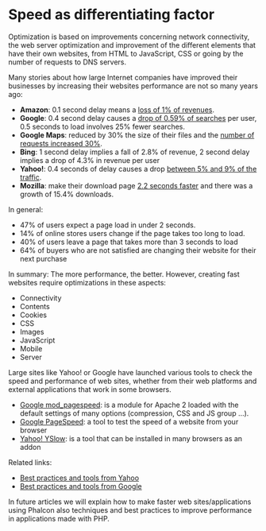 <!--
slug: speed-as-differentiating-factor
date: Sat Nov 03 2012 22:58:00 GMT-0400 (EDT)
tags: performance, php
title: ﻿﻿﻿﻿﻿﻿﻿Speed as differentiating factor
id: 34949919204
link: http://blog.phalconphp.com/post/34949919204/speed-as-differentiating-factor
raw: {"blog_name":"phalconphp","id":34949919204,"post_url":"http://blog.phalconphp.com/post/34949919204/speed-as-differentiating-factor","slug":"speed-as-differentiating-factor","type":"text","date":"2012-11-04 02:58:00 GMT","timestamp":1351997880,"state":"published","format":"html","reblog_key":"3faYSqOs","tags":["performance","php"],"short_url":"http://tmblr.co/Z6PumvWZBN7a","highlighted":[],"note_count":1,"title":"﻿﻿﻿﻿﻿﻿﻿Speed as differentiating factor","body":"<p>Optimization is based on improvements concerning network connectivity, the web server optimization and improvement of the different elements that have their own websites, from HTML to JavaScript, CSS or going by the number of requests to DNS servers.</p>\n<p>Many stories about how large Internet companies have improved their businesses by increasing their websites performance are not so many years ago:</p>\n<ul><li><strong>Amazon</strong>: 0.1 second delay means a <a href=\"http://glinden.blogspot.com/2006/11/marissa-mayer-at-web-20.html\">loss of 1% of revenues</a>.</li>\n<li><strong>Google</strong>: 0.4 second delay causes a <a href=\"http://velocityconf.com/velocity2009/public/schedule/detail/8523\">drop of 0.59% of searches</a> per user, 0.5 seconds to load involves 25% fewer searches.</li>\n<li><strong>Google Maps</strong>: reduced by 30% the size of their files and the <a href=\"http://news.cnet.com/8301-10784_3-9954972-7.html\">number of requests increased 30%</a>.</li>\n<li><strong>Bing</strong>: 1 second delay implies a fall of 2.8% of revenue, 2 second delay implies a drop of 4.3% in revenue per user</li>\n<li><strong>Yahoo!</strong>: 0.4 seconds of delay causes a drop <a href=\"http://www.slideshare.net/stoyan/dont-make-me-wait-or-building-highperformance-web-applications\">between 5% and 9% of the traffic</a>.</li>\n<li><strong>Mozilla</strong>: make their download page <a href=\"http://blog.mozilla.org/metrics/2010/03/31/firefox-page-load-speed-part-i/\">2.2 seconds faster</a> and there was a growth of 15.4% downloads.</li>\n</ul><p>In general:</p>\n<ul><li>47% of users expect a page load in under 2 seconds.</li>\n<li>14% of online stores users change if the page takes too long to load.</li>\n<li>40% of users leave a page that takes more than 3 seconds to load</li>\n<li>64% of buyers who are not satisfied are changing their website for their next purchase</li>\n</ul><p>In summary: The more performance, the better. However, creating fast websites require optimizations in these aspects:</p>\n<ul><li>Connectivity</li>\n<li>Contents</li>\n<li>Cookies</li>\n<li>CSS</li>\n<li>Images</li>\n<li>JavaScript</li>\n<li>Mobile</li>\n<li>Server</li>\n</ul><p>Large sites like Yahoo! or Google have launched various tools to check the speed and performance of web sites, whether from their web platforms and external applications that work in some browsers.</p>\n<ul><li><a href=\"http://googledevelopers.blogspot.com/2012/10/make-web-faster-with-modpagespeed-now.html\">Google mod_pagespeed</a>: is a module for Apache 2 loaded with the default settings of many options (compression, CSS and JS group &hellip;).</li>\n<li><a href=\"https://developers.google.com/speed/pagespeed/\">Google PageSpeed</a>: a tool to test the speed of a website from your browser</li>\n<li><a href=\"http://developer.yahoo.com/yslow/\">Yahoo! YSlow</a>: is a tool that can be installed in many browsers as an addon</li>\n</ul><p>Related links:</p>\n<ul><li><a href=\"http://developer.yahoo.com/performance/\">Best practices and tools from Yahoo</a></li>\n<li><a href=\"https://developers.google.com/speed/\">Best practices and tools from Google</a></li>\n</ul><p>In future articles we will explain how to make faster web sites/applications using Phalcon also techniques and best practices to improve performance in applications made with PHP.</p>","reblog":{"tree_html":"","comment":"<p>Optimization is based on improvements concerning network connectivity, the web server optimization and improvement of the different elements that have their own websites, from HTML to JavaScript, CSS or going by the number of requests to DNS servers.</p>\n<p>Many stories about how large Internet companies have improved their businesses by increasing their websites performance are not so many years ago:</p>\n<ul><li><strong>Amazon</strong>: 0.1 second delay means a <a href=\"http://glinden.blogspot.com/2006/11/marissa-mayer-at-web-20.html\">loss of 1% of revenues</a>.</li>\n<li><strong>Google</strong>: 0.4 second delay causes a <a href=\"http://velocityconf.com/velocity2009/public/schedule/detail/8523\">drop of 0.59% of searches</a> per user, 0.5 seconds to load involves 25% fewer searches.</li>\n<li><strong>Google Maps</strong>: reduced by 30% the size of their files and the <a href=\"http://news.cnet.com/8301-10784_3-9954972-7.html\">number of requests increased 30%</a>.</li>\n<li><strong>Bing</strong>: 1 second delay implies a fall of 2.8% of revenue, 2 second delay implies a drop of 4.3% in revenue per user</li>\n<li><strong>Yahoo!</strong>: 0.4 seconds of delay causes a drop <a href=\"http://www.slideshare.net/stoyan/dont-make-me-wait-or-building-highperformance-web-applications\">between 5% and 9% of the traffic</a>.</li>\n<li><strong>Mozilla</strong>: make their download page <a href=\"http://blog.mozilla.org/metrics/2010/03/31/firefox-page-load-speed-part-i/\">2.2 seconds faster</a> and there was a growth of 15.4% downloads.</li>\n</ul><p>In general:</p>\n<ul><li>47% of users expect a page load in under 2 seconds.</li>\n<li>14% of online stores users change if the page takes too long to load.</li>\n<li>40% of users leave a page that takes more than 3 seconds to load</li>\n<li>64% of buyers who are not satisfied are changing their website for their next purchase</li>\n</ul><p>In summary: The more performance, the better. However, creating fast websites require optimizations in these aspects:</p>\n<ul><li>Connectivity</li>\n<li>Contents</li>\n<li>Cookies</li>\n<li>CSS</li>\n<li>Images</li>\n<li>JavaScript</li>\n<li>Mobile</li>\n<li>Server</li>\n</ul><p>Large sites like Yahoo! or Google have launched various tools to check the speed and performance of web sites, whether from their web platforms and external applications that work in some browsers.</p>\n<ul><li><a href=\"http://googledevelopers.blogspot.com/2012/10/make-web-faster-with-modpagespeed-now.html\">Google mod_pagespeed</a>: is a module for Apache 2 loaded with the default settings of many options (compression, CSS and JS group &hellip;).</li>\n<li><a href=\"https://developers.google.com/speed/pagespeed/\">Google PageSpeed</a>: a tool to test the speed of a website from your browser</li>\n<li><a href=\"http://developer.yahoo.com/yslow/\">Yahoo! YSlow</a>: is a tool that can be installed in many browsers as an addon</li>\n</ul><p>Related links:</p>\n<ul><li><a href=\"http://developer.yahoo.com/performance/\">Best practices and tools from Yahoo</a></li>\n<li><a href=\"https://developers.google.com/speed/\">Best practices and tools from Google</a></li>\n</ul><p>In future articles we will explain how to make faster web sites/applications using Phalcon also techniques and best practices to improve performance in applications made with PHP.</p>"},"trail":[{"blog":{"name":"phalconphp","theme":{"header_full_width":1117,"header_full_height":426,"header_focus_width":758,"header_focus_height":426,"avatar_shape":"square","background_color":"#FAFAFA","body_font":"Helvetica Neue","header_bounds":"0,937,426,179","header_image":"http://static.tumblr.com/be2b0380984b972b47699d457f4c0ffb/ivjir8a/815nn0qo7/tumblr_static_28z87js742xwowwo0kco04ogs.jpg","header_image_focused":"http://static.tumblr.com/be2b0380984b972b47699d457f4c0ffb/ivjir8a/laHnn0qo9/tumblr_static_tumblr_static_28z87js742xwowwo0kco04ogs_focused_v3.jpg","header_image_scaled":"http://static.tumblr.com/be2b0380984b972b47699d457f4c0ffb/ivjir8a/815nn0qo7/tumblr_static_28z87js742xwowwo0kco04ogs_2048_v2.jpg","header_stretch":true,"link_color":"#529ECC","show_avatar":true,"show_description":true,"show_header_image":true,"show_title":true,"title_color":"#444444","title_font":"Gibson","title_font_weight":"bold"}},"post":{"id":"34949919204"},"content":"<p>Optimization is based on improvements concerning network connectivity, the web server optimization and improvement of the different elements that have their own websites, from HTML to JavaScript, CSS or going by the number of requests to DNS servers.</p>\n<p>Many stories about how large Internet companies have improved their businesses by increasing their websites performance are not so many years ago:</p>\n<ul><li><strong>Amazon</strong>: 0.1 second delay means a <a href=\"http://glinden.blogspot.com/2006/11/marissa-mayer-at-web-20.html\">loss of 1% of revenues</a>.</li>\n<li><strong>Google</strong>: 0.4 second delay causes a <a href=\"http://velocityconf.com/velocity2009/public/schedule/detail/8523\">drop of 0.59% of searches</a> per user, 0.5 seconds to load involves 25% fewer searches.</li>\n<li><strong>Google Maps</strong>: reduced by 30% the size of their files and the <a href=\"http://news.cnet.com/8301-10784_3-9954972-7.html\">number of requests increased 30%</a>.</li>\n<li><strong>Bing</strong>: 1 second delay implies a fall of 2.8% of revenue, 2 second delay implies a drop of 4.3% in revenue per user</li>\n<li><strong>Yahoo!</strong>: 0.4 seconds of delay causes a drop <a href=\"http://www.slideshare.net/stoyan/dont-make-me-wait-or-building-highperformance-web-applications\">between 5% and 9% of the traffic</a>.</li>\n<li><strong>Mozilla</strong>: make their download page <a href=\"http://blog.mozilla.org/metrics/2010/03/31/firefox-page-load-speed-part-i/\">2.2 seconds faster</a> and there was a growth of 15.4% downloads.</li>\n</ul><p>In general:</p>\n<ul><li>47% of users expect a page load in under 2 seconds.</li>\n<li>14% of online stores users change if the page takes too long to load.</li>\n<li>40% of users leave a page that takes more than 3 seconds to load</li>\n<li>64% of buyers who are not satisfied are changing their website for their next purchase</li>\n</ul><p>In summary: The more performance, the better. However, creating fast websites require optimizations in these aspects:</p>\n<ul><li>Connectivity</li>\n<li>Contents</li>\n<li>Cookies</li>\n<li>CSS</li>\n<li>Images</li>\n<li>JavaScript</li>\n<li>Mobile</li>\n<li>Server</li>\n</ul><p>Large sites like Yahoo! or Google have launched various tools to check the speed and performance of web sites, whether from their web platforms and external applications that work in some browsers.</p>\n<ul><li><a href=\"http://googledevelopers.blogspot.com/2012/10/make-web-faster-with-modpagespeed-now.html\">Google mod_pagespeed</a>: is a module for Apache 2 loaded with the default settings of many options (compression, CSS and JS group …).</li>\n<li><a href=\"https://developers.google.com/speed/pagespeed/\">Google PageSpeed</a>: a tool to test the speed of a website from your browser</li>\n<li><a href=\"http://developer.yahoo.com/yslow/\">Yahoo! YSlow</a>: is a tool that can be installed in many browsers as an addon</li>\n</ul><p>Related links:</p>\n<ul><li><a href=\"http://developer.yahoo.com/performance/\">Best practices and tools from Yahoo</a></li>\n<li><a href=\"https://developers.google.com/speed/\">Best practices and tools from Google</a></li>\n</ul><p>In future articles we will explain how to make faster web sites/applications using Phalcon also techniques and best practices to improve performance in applications made with PHP.</p>","content_raw":"<p>Optimization is based on improvements concerning network connectivity, the web server optimization and improvement of the different elements that have their own websites, from HTML to JavaScript, CSS or going by the number of requests to DNS servers.</p>\r\n<p>Many stories about how large Internet companies have improved their businesses by increasing their websites performance are not so many years ago:</p>\r\n<ul><li><strong>Amazon</strong>: 0.1 second delay means a <a href=\"http://glinden.blogspot.com/2006/11/marissa-mayer-at-web-20.html\">loss of 1% of revenues</a>.</li>\r\n<li><strong>Google</strong>: 0.4 second delay causes a <a href=\"http://velocityconf.com/velocity2009/public/schedule/detail/8523\">drop of 0.59% of searches</a> per user, 0.5 seconds to load involves 25% fewer searches.</li>\r\n<li><strong>Google Maps</strong>: reduced by 30% the size of their files and the <a href=\"http://news.cnet.com/8301-10784_3-9954972-7.html\">number of requests increased 30%</a>.</li>\r\n<li><strong>Bing</strong>: 1 second delay implies a fall of 2.8% of revenue, 2 second delay implies a drop of 4.3% in revenue per user</li>\r\n<li><strong>Yahoo!</strong>: 0.4 seconds of delay causes a drop <a href=\"http://www.slideshare.net/stoyan/dont-make-me-wait-or-building-highperformance-web-applications\">between 5% and 9% of the traffic</a>.</li>\r\n<li><strong>Mozilla</strong>: make their download page <a href=\"http://blog.mozilla.org/metrics/2010/03/31/firefox-page-load-speed-part-i/\">2.2 seconds faster</a> and there was a growth of 15.4% downloads.</li>\r\n</ul><p>In general:</p>\r\n<ul><li>47% of users expect a page load in under 2 seconds.</li>\r\n<li>14% of online stores users change if the page takes too long to load.</li>\r\n<li>40% of users leave a page that takes more than 3 seconds to load</li>\r\n<li>64% of buyers who are not satisfied are changing their website for their next purchase</li>\r\n</ul><p>In summary: The more performance, the better. However, creating fast websites require optimizations in these aspects:</p>\r\n<ul><li>Connectivity</li>\r\n<li>Contents</li>\r\n<li>Cookies</li>\r\n<li>CSS</li>\r\n<li>Images</li>\r\n<li>JavaScript</li>\r\n<li>Mobile</li>\r\n<li>Server</li>\r\n</ul><p>Large sites like Yahoo! or Google have launched various tools to check the speed and performance of web sites, whether from their web platforms and external applications that work in some browsers.</p>\r\n<ul><li><a href=\"http://googledevelopers.blogspot.com/2012/10/make-web-faster-with-modpagespeed-now.html\">Google mod_pagespeed</a>: is a module for Apache 2 loaded with the default settings of many options (compression, CSS and JS group ...).</li>\r\n<li><a href=\"https://developers.google.com/speed/pagespeed/\">Google PageSpeed</a>: a tool to test the speed of a website from your browser</li>\r\n<li><a href=\"http://developer.yahoo.com/yslow/\">Yahoo! YSlow</a>: is a tool that can be installed in many browsers as an addon</li>\r\n</ul><p>Related links:</p>\r\n<ul><li><a href=\"http://developer.yahoo.com/performance/\">Best practices and tools from Yahoo</a></li>\r\n<li><a href=\"https://developers.google.com/speed/\">Best practices and tools from Google</a></li>\r\n</ul><p>In future articles we will explain how to make faster web sites/applications using Phalcon also techniques and best practices to improve performance in applications made with PHP.</p>","is_current_item":true,"is_root_item":true}]}
publish: 2012-11-03
-->


﻿﻿﻿﻿﻿﻿﻿Speed as differentiating factor
======================================

Optimization is based on improvements concerning network connectivity,
the web server optimization and improvement of the different elements
that have their own websites, from HTML to JavaScript, CSS or going by
the number of requests to DNS servers.

Many stories about how large Internet companies have improved their
businesses by increasing their websites performance are not so many
years ago:

-   **Amazon**: 0.1 second delay means a [loss of 1% of
    revenues](http://glinden.blogspot.com/2006/11/marissa-mayer-at-web-20.html).
-   **Google**: 0.4 second delay causes a [drop of 0.59% of
    searches](http://velocityconf.com/velocity2009/public/schedule/detail/8523)
    per user, 0.5 seconds to load involves 25% fewer searches.
-   **Google Maps**: reduced by 30% the size of their files and the
    [number of requests increased
    30%](http://news.cnet.com/8301-10784_3-9954972-7.html).
-   **Bing**: 1 second delay implies a fall of 2.8% of revenue, 2 second
    delay implies a drop of 4.3% in revenue per user
-   **Yahoo!**: 0.4 seconds of delay causes a drop [between 5% and 9% of
    the
    traffic](http://www.slideshare.net/stoyan/dont-make-me-wait-or-building-highperformance-web-applications).
-   **Mozilla**: make their download page [2.2 seconds
    faster](http://blog.mozilla.org/metrics/2010/03/31/firefox-page-load-speed-part-i/)
    and there was a growth of 15.4% downloads.

In general:

-   47% of users expect a page load in under 2 seconds.
-   14% of online stores users change if the page takes too long to
    load.
-   40% of users leave a page that takes more than 3 seconds to load
-   64% of buyers who are not satisfied are changing their website for
    their next purchase

In summary: The more performance, the better. However, creating fast
websites require optimizations in these aspects:

-   Connectivity
-   Contents
-   Cookies
-   CSS
-   Images
-   JavaScript
-   Mobile
-   Server

Large sites like Yahoo! or Google have launched various tools to check
the speed and performance of web sites, whether from their web platforms
and external applications that work in some browsers.

-   [Google
    mod\_pagespeed](http://googledevelopers.blogspot.com/2012/10/make-web-faster-with-modpagespeed-now.html):
    is a module for Apache 2 loaded with the default settings of many
    options (compression, CSS and JS group …).
-   [Google PageSpeed](https://developers.google.com/speed/pagespeed/):
    a tool to test the speed of a website from your browser
-   [Yahoo! YSlow](http://developer.yahoo.com/yslow/): is a tool that
    can be installed in many browsers as an addon

Related links:

-   [Best practices and tools from
    Yahoo](http://developer.yahoo.com/performance/)
-   [Best practices and tools from
    Google](https://developers.google.com/speed/)

In future articles we will explain how to make faster web
sites/applications using Phalcon also techniques and best practices to
improve performance in applications made with PHP.

